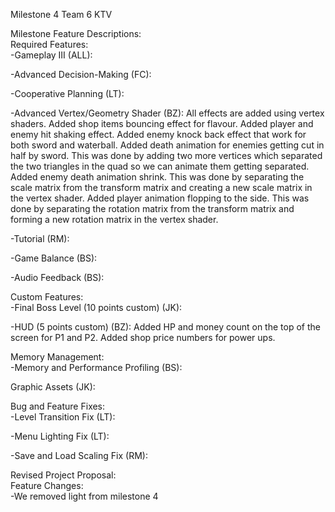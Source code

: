 Milestone 4 Team 6 KTV

Milestone Feature Descriptions:  
Required Features:  
-Gameplay III (ALL):

-Advanced Decision-Making (FC):

-Cooperative Planning (LT):

-Advanced Vertex/Geometry Shader (BZ): All effects are added using vertex shaders. Added shop items bouncing effect for flavour. Added player and enemy hit shaking effect. Added enemy knock back effect that work for both sword and waterball. Added death animation for enemies getting cut in half by sword. This was done by adding two more vertices which separated the two triangles in the quad so we can animate them getting separated. Added enemy death animation shrink. This was done by separating the scale matrix from the transform matrix and creating a new scale matrix in the vertex shader. Added player animation flopping to the side. This was done by separating the rotation matrix from the transform matrix and forming a new rotation matrix in the vertex shader.

-Tutorial (RM):

-Game Balance (BS):

-Audio Feedback (BS):

Custom Features:  
-Final Boss Level (10 points custom) (JK):

-HUD (5 points custom) (BZ): Added HP and money count on the top of the screen for P1 and P2. Added shop price numbers for power ups.

Memory Management:  
-Memory and Performance Profiling (BS):

Graphic Assets (JK):  

Bug and Feature Fixes:  
-Level Transition Fix (LT):

-Menu Lighting Fix (LT):

-Save and Load Scaling Fix (RM):

Revised Project Proposal:  
Feature Changes:  
-We removed light from milestone 4

